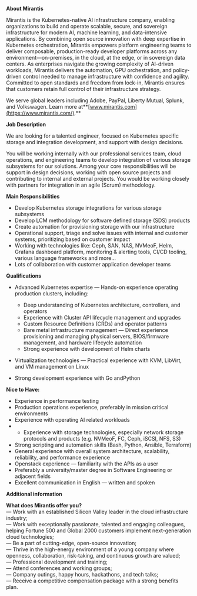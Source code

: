 **About Mirantis**

Mirantis is the Kubernetes-native AI infrastructure company, enabling
organizations to build and operate scalable, secure, and sovereign
infrastructure for modern AI, machine learning, and data-intensive
applications. By combining open source innovation with deep expertise in
Kubernetes orchestration, Mirantis empowers platform engineering teams to
deliver composable, production-ready developer platforms across any
environment—on-premises, in the cloud, at the edge, or in sovereign data
centers. As enterprises navigate the growing complexity of AI-driven
workloads, Mirantis delivers the automation, GPU orchestration, and policy-
driven control needed to manage infrastructure with confidence and agility.
Committed to open standards and freedom from lock-in, Mirantis ensures that
customers retain full control of their infrastructure strategy.

We serve global leaders including Adobe, PayPal, Liberty Mutual, Splunk, and
Volkswagen. Learn more at**[www.mirantis.com](https://www.mirantis.com/).**

**Job Description**

We are looking for a talented engineer, focused on Kubernetes specific storage
and integration development, and support with design decisions.

You will be working internally with our professional services team, cloud
operations, and engineering teams to develop integration of various storage
subsystems for our solutions. Among your core responsibilities will be support
in design decisions, working with open source projects and contributing to
internal and external projects. You would be working closely with partners for
integration in an agile (Scrum) methodology.

**Main Responsibilities**

  * Develop Kubernetes storage integrations for various storage subsystems
  * Develop LCM methodology for software defined storage (SDS) products
  * Create automation for provisioning storage with our infrastructure 
  * Operational support, triage and solve issues with internal and customer systems, prioritizing based on customer impact
  * Working with technologies like: Ceph, SAN, NAS, NVMeoF, Helm, Grafana dashboard platform, monitoring & alerting tools, CI/CD tooling, various language frameworks and more...
  * Lots of collaboration with customer application developer teams 

**Qualifications**

  * Advanced Kubernetes expertise — Hands-on experience operating production clusters, including:  

    * Deep understanding of Kubernetes architecture, controllers, and operators
    * Experience with Cluster API lifecycle management and upgrades
    * Custom Resource Definitions (CRDs) and operator patterns
    * Bare metal infrastructure management — Direct experience provisioning and managing physical servers, BIOS/firmware management, and hardware lifecycle automation
    * Strong experience with development of Helm charts
  * Virtualization technologies — Practical experience with KVM, LibVirt, and VM management on Linux
  * Strong development experience with Go andPython   
  
**Nice to Have:**

  * Experience in performance testing 
  * Production operations experience, preferably in mission critical environments
  * Experience with operating AI related workloads 
  *   * Experience with storage technologies, especially network storage protocols and products (e.g. NVMeoF, FC, Ceph, iSCSI, NFS, S3)
  * Strong scripting and automation skills (Bash, Python, Ansible, Terraform)
  * General experience with overall system architecture, scalability, reliability, and performance experience
  * Openstack experience — familiarity with the APIs as a user
  * Preferably a university/master degree in Software Engineering or adjacent fields
  * Excellent communication in English — written and spoken

**Additional information**

**What does Mirantis offer you?**  
— Work with an established Silicon Valley leader in the cloud infrastructure
industry;  
— Work with exceptionally passionate, talented and engaging colleagues,
helping Fortune 500 and Global 2000 customers implement next-generation cloud
technologies;  
— Be a part of cutting-edge, open-source innovation;  
— Thrive in the high-energy environment of a young company where openness,
collaboration, risk-taking, and continuous growth are valued;  
— Professional development and training;  
— Attend conferences and working groups;  
— Company outings, happy hours, hackathons, and tech talks;  
— Receive a competitive compensation package with a strong benefits plan.
